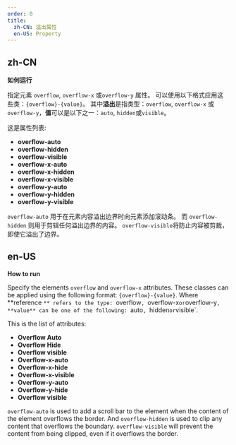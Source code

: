 ```yaml
---
order: 0
title:
  zh-CN: 溢出属性
  en-US: Property
---
```


## zh-CN

**如何运行**

指定元素 `overflow`, `overflow-x` 或`overflow-y` 属性。 可以使用以下格式应用这些类：`{overflow}-{value}`。 其中**溢出**是指类型：`overflow`, `overflow-x` 或`overflow-y`，**值**可以是以下之一：`auto`, `hidden`或`visible`。

这是属性列表:

* **overflow-auto**
* **overflow-hidden**
* **overflow-visible**
* **overflow-x-auto**
* **overflow-x-hidden**
* **overflow-x-visible**
* **overflow-y-auto**
* **overflow-y-hidden**
* **overflow-y-visible**

`overflow-auto` 用于在元素内容溢出边界时向元素添加滚动条。 而 `overflow-hidden` 则用于剪辑任何溢出边界的内容。 `overflow-visible`将防止内容被剪裁，即使它溢出了边界。

## en-US

**How to run**

Specify the elements `overflow` and `overflow-x` attributes. These classes can be applied using the following format: `{overflow}-{value}`. Where **reference `** refers to the type: `overflow`, `overflow-x` or `overflow-y`, **value** can be one of the following: `auto`, `hidden` or `visible`.

This is the list of attributes:

* **Overflow Auto**
* **Overflow Hide**
* **Overflow visible**
* **Overflow-x-auto**
* **Overflow-x-hide**
* **Overflow-x-visible**
* **Overflow-y-auto**
* **Overflow-y-hide**
* **Overflow visible**

`overflow-auto` is used to add a scroll bar to the element when the content of the element overflows the border. And `overflow-hidden` is used to clip any content that overflows the boundary. `overflow-visible` will prevent the content from being clipped, even if it overflows the border.